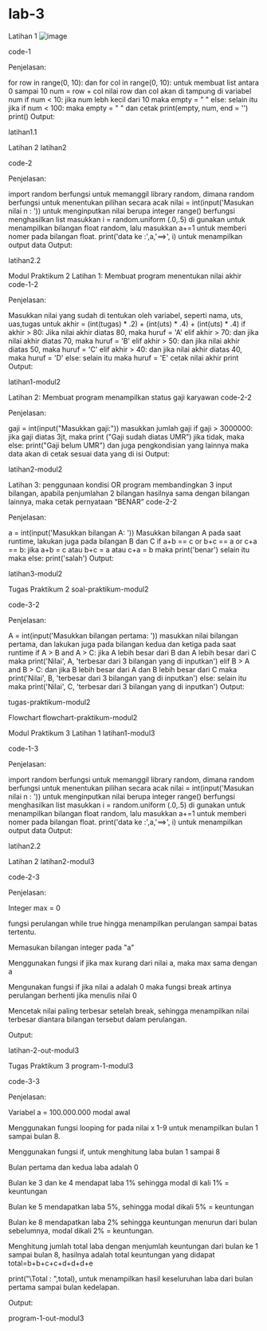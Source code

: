 # lab-3     
Latihan 1
![image](https://user-images.githubusercontent.com/73042485/98520323-75b96f80-22a4-11eb-896b-7c6ce1e10d1d.png)


code-1

Penjelasan:

for row in range(0, 10): dan for col in range(0, 10): untuk membuat list antara 0 sampai 10
num = row + col nilai row dan col akan di tampung di variabel num
if num < 10: jika num lebh kecil dari 10 maka empty = " "
else: selain itu jika if num < 100: maka empty = " "
dan cetak print(empty, num, end = '') print()
Output:

latihan1.1

Latihan 2
latihan2

code-2

Penjelasan:

import random berfungsi untuk memanggil library random, dimana random berfungsi untuk menentukan pilihan secara acak
nilai = int(input('Masukan nilai n : ')) untuk menginputkan nilai berupa integer
range() berfungsi menghasilkan list
masukkan i = random.uniform (.0,.5) di gunakan untuk menampilkan bilangan float random, lalu masukkan a+=1 untuk memberi nomer pada bilangan float.
print('data ke :',a,'==>', i) untuk menampilkan output data
Output:

latihan2.2

Modul Praktikum 2
Latihan 1: Membuat program menentukan nilai akhir
code-1-2

Penjelasan:

Masukkan nilai yang sudah di tentukan oleh variabel, seperti nama, uts, uas,tugas
untuk akhir = (int(tugas) * .2) + (int(uts) * .4) + (int(uts) * .4)
if akhir > 80: Jika nilai akhir diatas 80, maka huruf = 'A'
elif akhir > 70: dan jika nilai akhir diatas 70, maka huruf = 'B'
elif akhir > 50: dan jika nilai akhir diatas 50, maka huruf = 'C'
elif akhir > 40: dan jika nilai akhir diatas 40, maka huruf = 'D'
else: selain itu maka huruf = 'E'
cetak nilai akhir print
Output:

latihan1-modul2

Latihan 2: Membuat program menampilkan status gaji karyawan
code-2-2

Penjelasan:

gaji = int(input("Masukkan gaji:")) masukkan jumlah gaji
if gaji > 3000000: jika gaji diatas 3jt, maka print ("Gaji sudah diatas UMR") jika tidak, maka else: print("Gaji belum UMR") dan juga pengkondisian yang lainnya
maka data akan di cetak sesuai data yang di isi
Output:

latihan2-modul2

Latihan 3: penggunaan kondisi OR program membandingkan 3 input bilangan, apabila penjumlahan 2 bilangan hasilnya sama dengan bilangan lainnya, maka cetak pernyataan “BENAR”
code-2-2

Penjelasan:

a = int(input('Masukkan bilangan A: ')) Masukkan bilangan A pada saat runtime, lakukan juga pada bilangan B dan C
if a+b == c or b+c == a or c+a == b: jika a+b = c atau b+c = a atau c+a = b maka print('benar')
selain itu maka else: print('salah')
Output:

latihan3-modul2

Tugas Praktikum 2
soal-praktikum-modul2

code-3-2

Penjelasan:

A = int(input('Masukkan bilangan pertama: ')) masukkan nilai bilangan pertama, dan lakukan juga pada bilangan kedua dan ketiga pada saat runtime
if A > B and A > C: jika A lebih besar dari B dan A lebih besar dari C maka print('Nilai', A, 'terbesar dari 3 bilangan yang di inputkan')
elif B > A and B > C: dan jika B lebih besar dari A dan B lebih besar dari C maka print('Nilai', B, 'terbesar dari 3 bilangan yang di inputkan')
else: selain itu maka print('Nilai', C, 'terbesar dari 3 bilangan yang di inputkan')
Output:

tugas-praktikum-modul2

Flowchart flowchart-praktikum-modul2

Modul Praktikum 3
Latihan 1
latihan1-modul3

code-1-3

Penjelasan:

import random berfungsi untuk memanggil library random, dimana random berfungsi untuk menentukan pilihan secara acak
nilai = int(input('Masukan nilai n : ')) untuk menginputkan nilai berupa integer
range() berfungsi menghasilkan list
masukkan i = random.uniform (.0,.5) di gunakan untuk menampilkan bilangan float random, lalu masukkan a+=1 untuk memberi nomer pada bilangan float.
print('data ke :',a,'==>', i) untuk menampilkan output data
Output:

latihan2.2

Latihan 2
latihan2-modul3

code-2-3

Penjelasan:

Integer max = 0

fungsi perulangan while true hingga menampilkan perulangan sampai batas tertentu.

Memasukan bilangan integer pada "a"

Menggunakan fungsi if jika max kurang dari nilai a, maka max sama dengan a

Mengunakan fungsi if jika nilai a adalah 0 maka fungsi break artinya perulangan berhenti jika menulis nilai 0

Mencetak nilai paling terbesar setelah break, sehingga menampilkan nilai terbesar diantara bilangan tersebut dalam perulangan.

Output:

latihan-2-out-modul3

Tugas Praktikum 3
program-1-modul3

code-3-3

Penjelasan:

Variabel a = 100.000.000 modal awal

Menggunakan fungsi looping for pada nilai x 1-9 untuk menampilkan bulan 1 sampai bulan 8.

Menggunakan fungsi if, untuk menghitung laba bulan 1 sampai 8

Bulan pertama dan kedua laba adalah 0

Bulan ke 3 dan ke 4 mendapat laba 1% sehingga modal di kali 1% = keuntungan

Bulan ke 5 mendapatkan laba 5%, sehingga modal dikali 5% = keuntungan

Bulan ke 8 mendapatkan laba 2% sehingga keuntungan menurun dari bulan sebelumnya, modal dikali 2% = keuntungan.

Menghitung jumlah total laba dengan menjumlah keuntungan dari bulan ke 1 sampai bulan 8, hasilnya adalah total keuntungan yang didapat total=b+b+c+c+d+d+d+e

print("\Total : ",total), untuk menampilkan hasil keseluruhan laba dari bulan pertama sampai bulan kedelapan.

Output:

program-1-out-modul3
